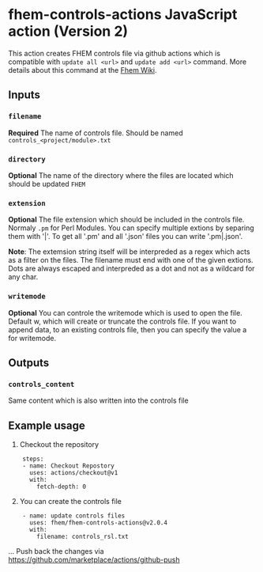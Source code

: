 # fhem-controls-actions JavaScript action (Version 2)

This action creates FHEM controls file via github actions which is compatible with `update all <url>` and `update add <url>` command.
More details about this command at the [Fhem Wiki](https://wiki.fhem.de/wiki/Update#update_all).

## Inputs

### `filename`

**Required** The name of controls file. Should be named `controls_<project/module>.txt`

### `directory`

**Optional** The name of the directory where the files are located which should be updated `FHEM`

### `extension`

**Optional** The file extension which should be included in the controls file. Normaly `.pm` for Perl Modules.
You can specify multiple extions by separing them with '|'. To get all '.pm' and all '.json' files you can write '.pm|.json'. 

**Note**: The extemsion string itself will be interpreded as a regex which acts as a filter on the files. The filename must end with one of the given extions. Dots are always escaped and interpreded as a dot and not as a wildcard for any char.

### `writemode`

**Optional** You can controle the writemode which is used to open the file. Default w, which will create or truncate the controls file.
If you want to append data, to an existing controls file, then you can specify the value a for writemode.

## Outputs
### `controls_content`
Same content which is also written into the controls file


## Example usage
1. Checkout the repository

```
    steps: 
    - name: Checkout Repostory
      uses: actions/checkout@v1
      with:
        fetch-depth: 0

```

2. You can create the controls file
```
    - name: update controls files
      uses: fhem/fhem-controls-actions@v2.0.4
      with:
        filename: controls_rsl.txt 
```
...
Push back the changes via https://github.com/marketplace/actions/github-push
